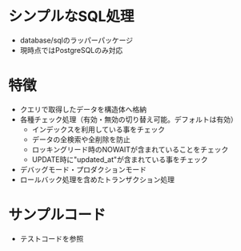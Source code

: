 # シンプルなSQL処理
* database/sqlのラッパーパッケージ
* 現時点ではPostgreSQLのみ対応

# 特徴
* クエリで取得したデータを構造体へ格納
* 各種チェック処理（有効・無効の切り替え可能。デフォルトは有効）
    * インデックスを利用している事をチェック
    * データの全検索や全削除を防止
    * ロッキングリード時のNOWAITが含まれていることをチェック
    * UPDATE時に"updated_at"が含まれている事をチェック
* デバッグモード・プロダクションモード
* ロールバック処理を含めたトランザクション処理

# サンプルコード
* テストコードを参照
